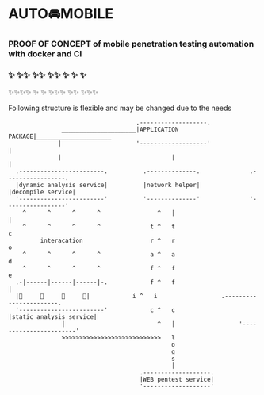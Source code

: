 # AUTO🚘MOBILE
### PROOF OF CONCEPT of mobile penetration testing automation with docker and CI 
### ✨ ✨✨  ✨✨ ✨✨  ✨ ✨  ✨
✨✨✨✨ ✨ ✨  ✨✨✨  ✨✨  ✨✨✨

Following structure is flexible and may be changed due to the needs 

                                        .-------------------.
                   _____________________|APPLICATION PACKAGE|_____________________
                  |                     '-------------------'                     |
                  |                               |                               |
      .------------------------.          .--------------.              .-----------------.   
      |dynamic analysis service|          |network helper|              |decompile service|
      '------------------------'          '--------------'              '-----------------'
        ^      ^      ^      ^                ^   |                              |
        ^      ^      ^      ^              t ^   t                              c
             interacation                   r ^   r                              o
        ^      ^      ^      ^              a ^   a                              d
        ^      ^      ^      ^              f ^   f                              e
      .-|------|------|------|-.            f ^   f                              |
      |📱     📱     📱     📱|            i ^   i                  .-----------------------.
      '------------------------'            c ^   c                  |static analysis service|
                   |                          ^   |                  '-----------------------'
                   >>>>>>>>>>>>>>>>>>>>>>>>>>>>   l
                                                  o
                                                  g
                                                  s
                                                  |
                                         .-------------------.
                                         |WEB pentest service|
                                         '-------------------'
